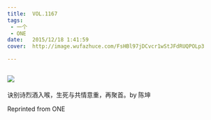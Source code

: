 ```yaml
---
title:	VOL.1167
tags:
 - 一个
 - ONE
date:	2015/12/18 1:41:59
cover:	http://image.wufazhuce.com/FsHBl97jDCvcr1wStJFdRUQPOLp3

---
```

![](http://image.wufazhuce.com/FsHBl97jDCvcr1wStJFdRUQPOLp3)
---

诀别诗烈酒入喉，生死与共情意重，再聚首。by 陈坤
 
Reprinted from ONE
